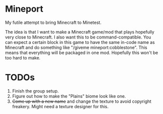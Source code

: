 # Mineport
My futile attempt to bring Minecraft to Minetest.

The idea is that I want to make a Minecraft game/mod that plays hopefully very close to Minecraft. I also want this to be command-compatible. You can expect a certain block in this game to have the same in-code name as Minecraft and do something like "/giveme mineport:cobblestone". This means that everything will be packaged in one mod. Hopefully this won't be too hard to make.

# TODOs
1. Finish the group setup.
2. Figure out how to make the "Plains" biome look like one.
3. ~~Come up with a new name~~ and change the texture to avoid copyright freakery. Might need a texture designer for this.
